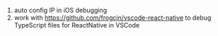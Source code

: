 1. auto config IP in iOS debugging
2. work with https://github.com/frogcjn/vscode-react-native to debug TypeScript files for ReactNative in VSCode
